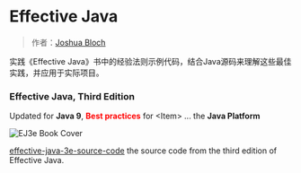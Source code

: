 

Effective Java
==============
> 作者：[Joshua Bloch](https://github.com/jbloch)

实践《Effective Java》书中的经验法则示例代码，结合Java源码来理解这些最佳实践，并应用于实际项目。


### Effective Java, Third Edition
Updated for **Java 9**, **<font color="red">Best practices</font>** for \<Item\> ... the **Java Platform**

![EJ3e Book Cover](https://www.pearsonhighered.com/assets/bigcovers/0/1/3/4/0134685997.jpg)

[effective-java-3e-source-code](https://github.com/jbloch/effective-java-3e-source-code)
the source code from the third edition of Effective Java.


